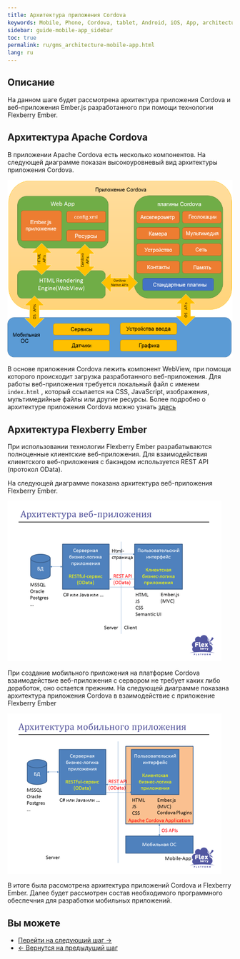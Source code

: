 ```yaml
---
title: Архитектура приложения Cordova
keywords: Mobile, Phone, Cordova, tablet, Android, iOS, App, architecture
sidebar: guide-mobile-app_sidebar
toc: true
permalink: ru/gms_architecture-mobile-app.html
lang: ru
---
```


## Описание

На данном шаге будет рассмотрена архитектура приложения Cordova и веб-приложения Ember.js разработанного при помощи технологии Flexberry Ember.

## Архитектура Apache Cordova

В приложении Apache Cordova есть несколько компонентов. На следующей диаграмме показан высокоуровневый вид архитектуры приложения Cordova.

![](/images/pages/guides/mobile-app/cordovaapparchitecture-ru.png)

В основе приложения Cordova лежить компонент WebView, при помощи которого происходит загрузка разработанного веб-приложения. Для работы веб-приложения требуется локальный файл с именем `index.html` , который ссылается на CSS, JavaScript, изображения, мультимедийные файлы или другие ресурсы. Более подробно о архитектуре приложения Cordova можно узнать [здесь](https://cordova.apache.org/docs/en/7.x/guide/overview/index.html)

## Архитектура Flexberry Ember

При использовании технологии Flexberry Ember разрабатываются полноценные клиентские веб-приложения. Для взаимодействия клиентского веб-приложения с бакэндом используется REST API (протокол OData).

На следующей диаграмме показана архитектура веб-приложения Flexberry Ember.

![](/images/pages/guides/mobile-app/ember-architecture.PNG)

При создание мобильного приложения на платформе Cordova взаимодействие веб-приложения с сервором не требует каких либо доработок, оно остается прежним.
На следующей диаграмме показана архитектура приложения Cordova в взаимодействие с приложение Flexberry Ember

![](/images/pages/guides/mobile-app/cordova-ember-architecture.png)

В итоге была рассмотрена архитектура приложений Cordova и Flexberry Ember. Далее будет рассмотрен состав необходимого программного обеспечния для разработки мобильных приложений.

## Вы можете

* [Перейти на следующий шаг ->](gma_po-mobile-app.html)
* [<- Вернутся на предыдущий шаг](gma_landing-page.html)
